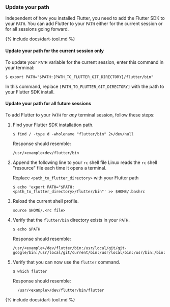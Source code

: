 ### Update your path

Independent of how you installed Flutter,
you need to add the Flutter SDK to your `PATH`.
You can add Flutter to your `PATH` either for the current session
or for all sessions going forward.

{% include docs/dart-tool.md %}

#### Update your path for the current session only

To update your `PATH` variable for the current session,
enter this command in your terminal:

```terminal
$ export PATH="$PATH:[PATH_TO_FLUTTER_GIT_DIRECTORY]/flutter/bin"
```

In this command,
replace `[PATH_TO_FLUTTER_GIT_DIRECTORY]`
with the path to your Flutter SDK install.

#### Update your path for all future sessions

To add Flutter to your `PATH` for _any_ terminal session, 
follow these steps:

1. Find your Flutter SDK installation path.

    ```terminal
    $ find / -type d -wholename "flutter/bin" 2>/dev/null
    ```

    Response should resemble:

    ```terminal
    /usr/<example>dev/flutter/bin
    ```

2. Append the following line to your `rc` shell file
   Linux reads the `rc` shell "resource" file each
   time it opens a terminal.

   Replace `<path_to_flutter_directory>` with your Flutter path
   
    ```terminal
    $ echo 'export PATH="$PATH:<path_to_flutter_directory>/flutter/bin"' >> $HOME/.bashrc
    ```
    
3. Reload the current shell profile.
   
    ```terminal
    source $HOME/.<rc file>
    ```
    
4. Verify that the `flutter/bin` directory exists in your `PATH`.
   
    ```terminal
    $ echo $PATH
    ```
    
    Response should resemble:
   
    ```terminal
    /usr/<example>/dev/flutter/bin:/usr/local/git/git-google/bin:/usr/local/git/current/bin:/usr/local/bin:/usr/bin:/bin:/usr/local/sbin:/usr/sbin:/sbin:
    ```
    
5. Verify that you can now use the `flutter` command.
   
    ```terminal
    $ which flutter
    ```

    Response should resemble:
   
    ```
	  /usr/<example>/dev/flutter/bin/flutter
	  ```

{% include docs/dart-tool.md %}

